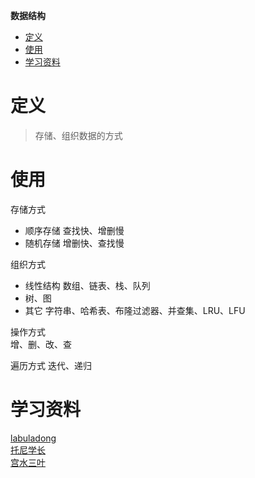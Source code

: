 **数据结构**
- [定义](#定义)
- [使用](#使用)
- [学习资料](#学习资料)

# 定义 #
> 存储、组织数据的方式

# 使用 #
存储方式  
- 顺序存储  查找快、增删慢  
- 随机存储  增删快、查找慢  

组织方式  
- 线性结构  数组、链表、栈、队列 
- 树、图  
- 其它 字符串、哈希表、布隆过滤器、并查集、LRU、LFU

操作方式  
增、删、改、查  

遍历方式
迭代、递归  

# 学习资料 #  
[labuladong]()  
[托尼学长]()  
[宫水三叶]()  